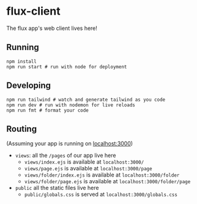 # flux-client

The flux app's web client lives here!

## Running

```shell
npm install
npm run start # run with node for deployment
```

## Developing

```shell
npm run tailwind # watch and generate tailwind as you code
npm run dev # run with nodemon for live reloads
npm run fmt # format your code
```

## Routing

(Assuming your app is running on [localhost:3000](http://localhost:3000))

- `views`: all the `/pages` of our app live here
  - `views/index.ejs` is available at `localhost:3000/`
  - `views/page.ejs` is available at `localhost:3000/page`
  - `views/folder/index.ejs` is available at `localhost:3000/folder`
  - `views/folder/page.ejs` is available at `localhost:3000/folder/page`
- `public` all the static files live here
  - `public/globals.css` is served at `localhost:3000/globals.css`
